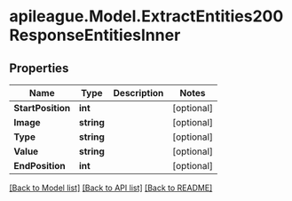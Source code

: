 # apileague.Model.ExtractEntities200ResponseEntitiesInner

## Properties

Name | Type | Description | Notes
------------ | ------------- | ------------- | -------------
**StartPosition** | **int** |  | [optional] 
**Image** | **string** |  | [optional] 
**Type** | **string** |  | [optional] 
**Value** | **string** |  | [optional] 
**EndPosition** | **int** |  | [optional] 

[[Back to Model list]](../README.md#documentation-for-models) [[Back to API list]](../README.md#documentation-for-api-endpoints) [[Back to README]](../README.md)


